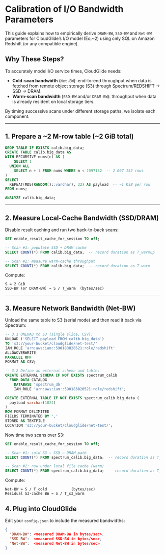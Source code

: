 # Calibration of I/O Bandwidth Parameters

This guide explains how to empirically derive `DRAM-BW`, `SSD-BW` and `Net-BW` parameters for CloudGlide’s I/O model (Eq.~2) using only SQL on Amazon Redshift (or any compatible engine).

## Why These Steps?

To accurately model I/O service times, CloudGlide needs:

- **Cold-scan bandwidth** (`Net-BW`): end-to-end throughput when data is fetched from remote object storage (S3) through Spectrum/REDSHIFT → SSD → DRAM.  
- **Warm-scan bandwidth** (`SSD-BW` and/or `DRAM-BW`): throughput when data is already resident on local storage tiers.

By timing successive scans under different storage paths, we isolate each component.

---

## 1. Prepare a ~2 M-row table (~2 GiB total)

```sql
DROP TABLE IF EXISTS calib.big_data;
CREATE TABLE calib.big_data AS
WITH RECURSIVE nums(n) AS (
    SELECT 1
  UNION ALL
    SELECT n + 1 FROM nums WHERE n < 2097152  -- 2 097 152 rows
)
SELECT
  REPEAT(MD5(RANDOM()::varchar), 32) AS payload  -- ≈1 KiB per row
FROM nums;

ANALYZE calib.big_data;
```

---

## 2. Measure Local-Cache Bandwidth (SSD/DRAM)

Disable result caching and run two back-to-back scans:

```sql
SET enable_result_cache_for_session TO off;

-- Scan #1: populate SSD + DRAM cache
SELECT COUNT(*) FROM calib.big_data;  -- record duration as T_warmup

-- Scan #2: measure warm-cache throughput
SELECT COUNT(*) FROM calib.big_data;  -- record duration as T_warm
```

Compute:
```
S = 2 GiB
SSD-BW (or DRAM-BW) ≈ S / T_warm  (bytes/sec)
```
---

## 3. Measure Network Bandwidth (Net-BW)

Unload the same table to S3 (serial mode) and then read it back via Spectrum:

```sql
-- 3.1 UNLOAD to S3 (single slice, CSV):
UNLOAD ('SELECT payload FROM calib.big_data')
TO 's3://your-bucket/cloudglide/net-test/'
IAM_ROLE 'arn:aws:iam::590183820521:role/redshift'
ALLOWOVERWRITE
PARALLEL OFF
FORMAT AS CSV;

-- 3.2 Define an external schema and table:
CREATE EXTERNAL SCHEMA IF NOT EXISTS spectrum_calib
  FROM DATA CATALOG
    DATABASE 'spectrum_db'
    IAM_ROLE 'arn:aws:iam::590183820521:role/redshift';

CREATE EXTERNAL TABLE IF NOT EXISTS spectrum_calib.big_data (
  payload varchar(1024)
)
ROW FORMAT DELIMITED
FIELDS TERMINATED BY ','
STORED AS TEXTFILE
LOCATION 's3://your-bucket/cloudglide/net-test/';
```

Now time two scans over S3:

```sql
SET enable_result_cache_for_session TO off;

-- Scan #1: cold S3 → SSD → DRAM path
SELECT COUNT(*) FROM spectrum_calib.big_data;  -- record duration as T_cold

-- Scan #2: now under local file cache (warm)
SELECT COUNT(*) FROM spectrum_calib.big_data;  -- record duration as T_s3_warm
```

Compute:
```
Net-BW ≈ S / T_cold           (bytes/sec)
Residual S3-cache BW ≈ S / T_s3_warm
```

## 4. Plug into CloudGlide

Edit your `config.json` to include the measured bandwidths:

```json
{
  "DRAM-BW": <measured DRAM-BW in bytes/sec>,
  "SSD-BW":  <measured SSD-BW in bytes/sec>,
  "Net-BW":  <measured Net-BW in bytes/sec>
}
```
